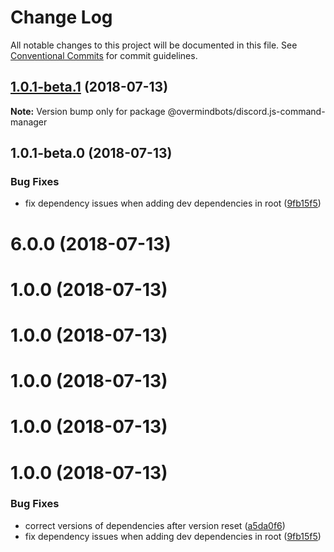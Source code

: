 # Change Log

All notable changes to this project will be documented in this file.
See [Conventional Commits](https://conventionalcommits.org) for commit guidelines.

<a name="1.0.1-beta.1"></a>
## [1.0.1-beta.1](https://github.com/overmindbots/discord-js-command-manager/compare/@overmindbots/discord.js-command-manager@1.0.1-beta.0...@overmindbots/discord.js-command-manager@1.0.1-beta.1) (2018-07-13)




**Note:** Version bump only for package @overmindbots/discord.js-command-manager

<a name="1.0.1-beta.0"></a>
## 1.0.1-beta.0 (2018-07-13)


### Bug Fixes

* fix dependency issues when adding dev dependencies in root ([9fb15f5](https://github.com/overmindbots/discord-js-command-manager/commit/9fb15f5))




<a name="6.0.0"></a>
# 6.0.0 (2018-07-13)



<a name="1.0.0"></a>
# 1.0.0 (2018-07-13)



<a name="1.0.0"></a>
# 1.0.0 (2018-07-13)



<a name="1.0.0"></a>
# 1.0.0 (2018-07-13)



<a name="1.0.0"></a>
# 1.0.0 (2018-07-13)



<a name="1.0.0"></a>
# 1.0.0 (2018-07-13)


### Bug Fixes

* correct versions of dependencies after version reset ([a5da0f6](https://github.com/overmindbots/discord-js-command-manager/commit/a5da0f6))
* fix dependency issues when adding dev dependencies in root ([9fb15f5](https://github.com/overmindbots/discord-js-command-manager/commit/9fb15f5))
